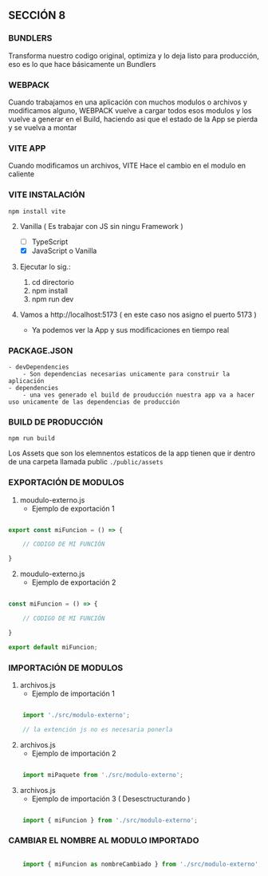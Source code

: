 ## SECCIÓN 8

### BUNDLERS

Transforma nuestro codigo original, 
optimiza y lo deja listo para
producción, eso es lo que hace básicamente un Bundlers

### WEBPACK

Cuando trabajamos en una aplicación con muchos modulos o archivos
y modificamos alguno, WEBPACK vuelve a cargar todos esos modulos y los 
vuelve a generar en el Build, haciendo asi que el estado de la App
se pierda y se vuelva a montar


### VITE APP

Cuando modificamos un archivos, VITE Hace el cambio en el modulo en caliente

### VITE INSTALACIÓN 
    npm install vite

2. Vanilla ( Es trabajar con JS sin ningu Framework )
   - [ ] TypeScript
   - [x] JavaScript o Vanilla

3. Ejecutar lo sig.:
    1. cd directorio
    2. npm install
    3. npm run dev  

4. Vamos a http://localhost:5173 ( en este caso nos asigno el puerto 5173 )
    - Ya podemos ver la App y sus modificaciones en tiempo real

### PACKAGE.JSON
    - devDependencies
        - Son dependencias necesarias unicamente para construir la aplicación
    - dependencies
        - una ves generado el build de prouducción nuestra app va a hacer uso unicamente de las dependencias de producción

### BUILD DE PRODUCCIÓN
    npm run build
Los Assets que son los elemnentos estaticos de la app tienen que ir dentro
de una carpeta llamada public
    ```./public/assets```

### EXPORTACIÓN DE MODULOS
    
1. moudulo-externo.js
   + Ejemplo de exportación 1

```js

export const miFuncion = () => {

    // CODIGO DE MI FUNCIÓN

}

```
2. moudulo-externo.js
   + Ejemplo de exportación 2

```js

const miFuncion = () => {

    // CODIGO DE MI FUNCIÓN

}

export default miFuncion;


```

### IMPORTACIÓN DE MODULOS

1. archivos.js
   + Ejemplo de importación 1
```js

    import './src/modulo-externo';

    // la extención js no es necesaria ponerla

```

2. archivos.js
   + Ejemplo de importación 2
```js

    import miPaquete from './src/modulo-externo';

```

3. archivos.js
   + Ejemplo de importación 3 ( Desesctructurando )

```js

    import { miFuncion } from './src/modulo-externo';

```
### CAMBIAR EL NOMBRE AL MODULO IMPORTADO
```js

    import { miFuncion as nombreCambiado } from './src/modulo-externo';

```

